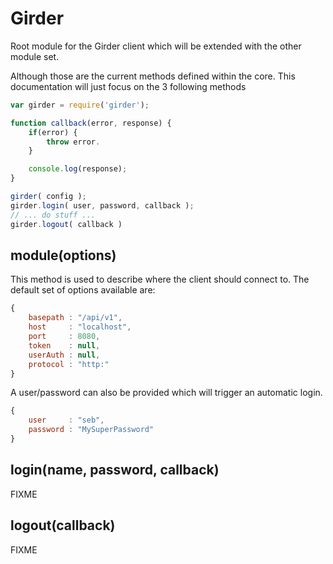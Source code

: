 # Girder #

Root module for the Girder client which will be extended with the other module
set.

Although those are the current methods defined within the core.
This documentation will just focus on the 3 following methods

```js
var girder = require('girder');

function callback(error, response) {
    if(error) {
        throw error.
    }

    console.log(response);
}

girder( config );
girder.login( user, password, callback );
// ... do stuff ...
girder.logout( callback )

```

## module(options)

This method is used to describe where the client should connect to.
The default set of options available are:

```js
{
    basepath : "/api/v1",
    host     : "localhost",
    port     : 8080,
    token    : null,
    userAuth : null,
    protocol : "http:"
}
```

A user/password can also be provided which will trigger an automatic login. 

```js
{
    user     : "seb",
    password : "MySuperPassword"
}
```

## login(name, password, callback)

FIXME

## logout(callback)

FIXME
